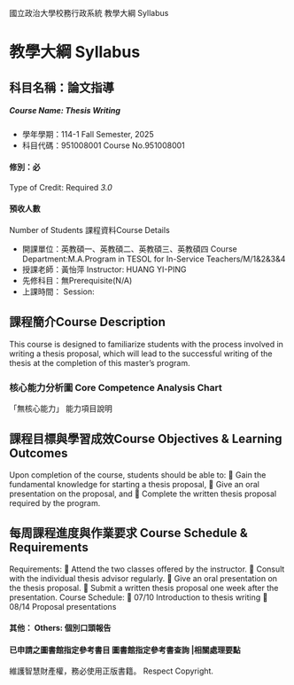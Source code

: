 國立政治大學校務行政系統 教學大綱 Syllabus
# 教學大綱 Syllabus
##  科目名稱：論文指導
#####  Course Name: Thesis Writing
  * 學年學期：114-1 Fall Semester, 2025 
  * 科目代碼：951008001 Course No.951008001
#### 修別：必
Type of Credit: Required 
_3.0_
#### 預收人數
Number of Students
課程資料Course Details
  * 開課單位：英教碩一、英教碩二、英教碩三、英教碩四 Course Department:M.A.Program in TESOL for In-Service Teachers/M/1&2&3&4 
  * 授課老師：黃怡萍 Instructor: HUANG YI-PING 
  * 先修科目：無Prerequisite(N/A)
  * 上課時間： Session: 
##  課程簡介Course Description
This course is designed to familiarize students with the process involved in writing a thesis proposal, which will lead to the successful writing of the thesis at the completion of this master’s program.
###  核心能力分析圖 Core Competence Analysis Chart
「無核心能力」 
能力項目說明
##  課程目標與學習成效Course Objectives & Learning Outcomes 
Upon completion of the course, students should be able to:  Gain the fundamental knowledge for starting a thesis proposal,  Give an oral presentation on the proposal, and  Complete the written thesis proposal required by the program.
##  每周課程進度與作業要求 Course Schedule & Requirements
Requirements:
 Attend the two classes offered by the instructor.
 Consult with the individual thesis advisor regularly.
 Give an oral presentation on the thesis proposal.
 Submit a written thesis proposal one week after the presentation.
Course Schedule:
 07/10 Introduction to thesis writing
 08/14 Proposal presentations
####  其他： Others: 個別口頭報告 
####  已申請之圖書館指定參考書目  圖書館指定參考書查詢 |相關處理要點
維護智慧財產權，務必使用正版書籍。 Respect Copyright.